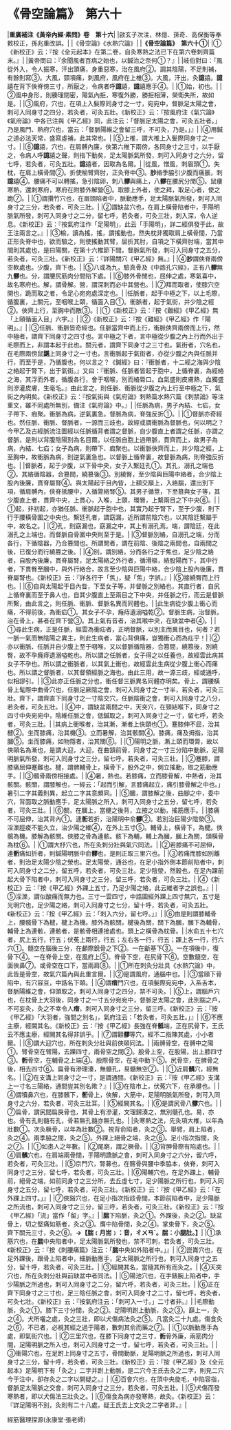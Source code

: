 # 《骨空論篇》　第六十

|**重廣補注《黃帝內經·素問》卷　第十六**|
|啟玄子次注，林億、孫奇、高保衡等奉敕校正，孫兆重改誤。|
|《骨空論》《水熱穴論》|
|**《骨空論篇》　第六十①**|
|①《新校正》云：『按《全元起本》在第二卷，自灸寒熱之法已下在第六卷刺齊篇末。』|
|黃帝問曰：『余聞風者百病之始也，以鍼治之奈何①？』|
|岐伯對曰：『風從外入，令人振寒，汗出頭痛，身重惡寒，治在風府②。調其陰陽，不足則補，有餘則寫③。大風，頸項痛，刺風府，風府在上椎③。大風，汗出，灸**譩**譆。**譩**譆在背下俠脊傍三寸，所厭之，令病者呼**譩**譆，**譩**譆應手④。|
|①始，初也。|
|②風中身形，則腠理閉密，陽氣內拒，寒復外勝，勝拒相薄，榮衛失所，故如是。|
|③風府，穴也，在項上入髮際同身寸之一寸，宛宛中，督脈足太陽之會，刺可入同身寸之四分，若灸者，可灸五壯。《新校正》云：『按風府注《氣穴論》《氣府論》中各已注與《甲乙經》同，此注云：「督脈足太陽之會，可灸五壯者。」乃是風門、熱府穴也，當云：「督脈陽維之會留三呼，不可灸，乃是。」』|
|④用鍼之道必法天常，盛寫虛補，此其常也。|
|⑤上椎，謂大椎上入髮際同身寸之一寸。|
|⑥**譩**譆，穴也，在肩髆內廉，俠第六椎下兩傍，各同身寸之三寸，以手厭之，令病人呼**譩**譆之聲，則指下動矣，足太陽脈氣所發，刺可入同身寸之六分，留七呼，若灸者，可灸五壯。**譩**譆者，因取為名爾。|
|從風，憎風，刺眉頭①。失枕，在肩上橫骨間②。折使榆臂齊肘，正灸脊中③。**䏚**絡季脇引少腹而痛脹，刺**譩**譆④。腰痛不可以轉搖，急引陰卵，刺八**髎**與痛上，八**髎**在腰尻分閒⑤。鼠瘻寒熱，還刺寒府，寒府在附膝外解營⑥。取膝上外者，使之拜，取足心者，使之跪⑦。|
|①謂攢竹穴也，在眉頭陷者中，脈動應手，足太陽脈氣所發，刺可入同身寸之三分，若灸者，可灸三壯。|
|②謂缺盆穴也，在肩上橫骨陷者中，手陽明脈氣所發，刺可入同身寸之二分，留七呼，若灸者，可灸三壯，刺入深，令人逆息。《新校正》云：『按氣府注作「足陽明」，此云「手陽明」，詳二經俱發于此，故王注兩言之。』|
|③榆，讀為搖，搖，謂搖動也，然失枕非獨取肩上橫骨間，乃當正形灸脊中也，欲而驗之，則使搖動其臂，屈折其肘，自項之下橫齊肘端，當其中間則其處也，是曰陽關，在第十六椎節下間，督脈氣所發，刺可入同身寸之五分，若灸者，可灸三壯。《新校正》云：『詳陽關穴《甲乙經》無。』|
|④**䏚**謂俠脊兩傍空軟處也。少腹，齊下也。|
|⑤八或為九，驗真骨及《中誥孔穴經》，正有八**髎**無九**髎**也。分，謂腰尻筋肉分間陷下處。|
|⑥膝外骨閒也，屈伸之處，寒氣喜中，故名寒府也。解，謂骨解。營，謂深刺而必中其營也。|
|⑦拜而取者，使膝穴空開也，跪而取之者，令足心宛宛處深定也。|
|任脈者，起于中極之下，以上毛際，循腹裏，上關元，至咽喉上頤，循面入目①。衝脈者，起于氣街，并少陰之經②。俠齊上行，至胸中而散③。|
|①《新校正》云：『按《難經》《甲乙經》無「上頤循面入目」六字。』|
|②《新校正》云：『按《難經》《甲乙經》作「陽明」。』|
|③任脈、衝脈皆奇經也。任脈當齊中而上行，衝脈俠齊兩傍而上行，然中極者，謂齊下同身寸之四寸也。言中極之下者，言中極從少腹之內上行而外出于毛際而上，非謂本起于此也。關元者，謂齊下同身寸之三寸也。氣街者，穴名也，在毛際兩傍鼠**鼷**上同身寸之一寸也，言衝脈起于氣街者，亦從少腹之內與任脈并行，而至于是，乃循腹也，何以言之？《鍼經》曰：『衝脈者，十二經之海與少陰之絡起于腎下，出于氣街。』又曰：『衝脈、任脈者皆起于胞中，上循脊裏，為經絡之海，其浮而外者，循腹各行，會于咽喉，別而絡脣口。血氣盛則皮膚熱，血獨盛則滲灌皮膚，生毫毛。』由此言之，則任脈、衝脈從少腹之內上行至中極之下，氣街之內明矣。《新校正》云：『按氣街與《氣府論》刺熱篇水熱穴篇《刺禁論》等注重文，雖不同處所無別，備注《氣府論》中。』|
|任脈為病，男子內結、七疝，女子帶下、瘕聚。衝脈為病，逆氣裏急。督脈為病，脊強反折①。|
|①督脈亦奇經也。然任脈、衝脈、督脈者，一源而三歧也，故經或謂衝脈為督脈也，何以明之？今甲乙及古經脈流注圖經以任脈循背者謂之督脈，自少腹直上者謂之任脈，亦謂之督脈，是則以背腹陰陽別為名目爾。以任脈自胞上過帶脈，貫齊而上，故男子為病，內結、七疝；女子為病，則帶下、瘕聚也。以衝脈俠齊而上，并少陰之經，上至胸中，故衝脈為病，則逆氣裏急也。以督脈上循脊裏，故督脈為病，則脊強反折也。|
|督脈者，起于少腹，以下骨中央，女子入繫廷孔①。其孔，溺孔之端也②。其絡循陰器，合篡間，繞篡後③。別繞臀，至少陰與巨陽中絡者，合少陰上股內後廉，貫脊屬腎④。與太陽起于目內眥，上額交巔上，入絡腦，還出別下項，循肩髆內，俠脊抵腰中，入循膂絡腎⑤。其男子循莖，下至篡與女子等，其少腹直上者，貫齊中央，上貫心，入喉，上頤，環脣，上繫兩目之下中央⑥。|
|①起，非初起，亦猶任脈、衝脈起于胞中也，其實乃起于腎下，至于少腹，則下行于腰橫骨圍之中央也。繫廷孔者，謂窈漏，近所謂前陰穴也，以其陰廷繫屬于中，故名之。|
|②孔，則窈漏也，窈漏之中，其上有溺孔焉。端，謂陰廷，在此溺孔之上端也，而督脈自骨圍中央則至于是。|
|③督脈別絡，自溺孔之端，分而各行，下循陰器，乃合篡間也。所謂閒者，謂在前陰、後陰之兩間也，自兩間之後，已復分而行繞篡之後。|
|④別，謂別絡，分而各行之于焦也，足少陰之絡者，自股內後廉，貫脊屬腎，足太陽絡之外行者，循滑樞，絡股陽而下，其中行者，下貫臀至膕中，與外行絡合，故言至少陰與巨陽中絡，合少陰上股內後廉，貫脊屬腎也。《新校正》云：『詳各行于「焦」，疑「焦」字誤。』|
|⑤接繞臀而上行也。|
|⑥自與太陽起于目內眥，下至女子等，并督脈之別絡也，其直行者，自尻上循脊裏而至于鼻人也，自其少腹直上至兩目之下中央，并任脈之行，而云是督脈所繫，由此言之，則任脈、衝脈、督脈名異而同體也。|
|此生病從少腹上衝心而痛，不得前後，為衝疝①。其女子不孕，癃痔遺溺嗌乾②。督脈生病，治督脈，治在骨上，甚者在齊下營③。其上氣有音者，治其喉中央，在缺盆中者④。|
|①尋此生病，正是任脈，經雲為衝疝者，正明督脈，以別主而異目也，何者？若一脈一氣而無陰陽之異主，則此生病者，當心背俱痛，豈獨衝心而為疝乎！|
|②亦以衝脈、任脈并自少腹上至于咽喉，又以督脈循陰器，合篡間，繞篡後，別繞臀，故不孕癃痔遺溺嗌乾也。所以謂之任脈者，女子得之以任養也，故經雲此病其女子不孕也。所以謂之衝脈者，以其氣上衝也，故經雲此生病從少腹上衝心而痛也。所以謂之督脈者，以其督領經脈之海也。由此三用，故一源三歧，經或通呼，似相謬引。|
|③此亦正任脈之分也，衝任督三脈異名同體亦明矣。骨上，謂腰橫骨上髦際中曲骨穴也，任脈足厥陰之會，刺可入同身寸之一寸半，若灸者，可灸三壯。齊下，謂齊直下同身寸之一寸陰交穴，任脈陰衝之會，刺可入同身寸之八分，若灸者，可灸五壯。|
|④中，謂缺盆兩間之中，天突穴，在頸結喉下，同身寸之四寸中央宛宛中，陰維任脈之會，低鍼取之，刺可入同身寸之一寸，留七呼，若灸者，可灸三壯。|
|其病上衝喉者，治其漸，漸者上俠頤也①。蹇膝伸不屈，治其楗②。坐而膝痛，治其機③。立而暑解，治其骸關④。膝痛，痛及拇指，治其膕⑤。坐而膝痛，如物隱者，治其關⑥。|
|①陽明之脈，漸上頤而環脣，故以俠頤名為漸也，是謂大迎，大迎，在曲頷前骨，同身寸之一寸三分陷中動脈，足陽明脈氣所發，刺可入同身寸之三分，留七呼，若灸者，可灸三壯。|
|②蹇膝，謂膝痛屈伸蹇難也。楗，謂髀輔骨上，橫骨下，股外之中，側立搖動，取之筋動應手。|
|③髖骨兩傍相接處。|
|④暑，熱也。若膝痛，立而膝骨解，中熱者，治其骸關。骸關，謂膝解也，一經云：「起而引解，言膝痛起立，痛引膝骨解之中也。」暑引二字其義則異，起立二字其意頗同。|
|⑤膕，謂膝解之後，曲腳之中，委中穴，背面取之脈動應手，足太陽脈之所入，刺可入同身寸之五分，留七呼，若灸者，可灸三壯。|
|⑥關，在膕上，當楗之後背，立按之以動，搖筋應手。|
|膝痛不可屈伸，治其背內①。連**䯒**若折，治陽明中俞**髎**②。若別治巨陽少陰滎③。淫濼脛痠不能久立，治少陽之維④，在外上五寸⑤。輔骨上，橫骨下，為楗。俠髖為機。膝解為骸關。俠膝之骨為連骸。骸下為輔，輔上為膕，膕上為關，頭橫骨為枕⑥。|
|①謂大杼穴也，所在灸刺分壯與氣穴同法。|
|②若膝痛不可屈伸，連**䯒**痛如折者，則鍼陽明脈中俞**髎**也，是則正取三里穴也。|
|③若痛而膝如別離者，則治足太陽少陰之滎也。足太陽滎，通谷也，在足小指外側本節前陷者中，刺可入同身寸之二分，留五呼，若灸者，可灸三壯。足少陰滎，然穀也，在足內踝前起大骨下陷者中，刺可入同身寸之三分，留三呼，若灸者，可灸三壯。|
|④《新校正》云：『按《甲乙經》外踝上五寸，乃足少陽之絡，此云維者字之誤也。』|
|⑤淫濼，謂似酸痛而無力也。三寸一雲四寸，中誥圖經外踝上四寸無穴，五寸是光明穴也，足少陽之絡，刺可入同身寸之七分，留十呼，若灸者，可灸五壯。　　《新校正》云：『按《甲乙經》云：「刺入六分，留七呼。」』|
|⑥由是則謂膝輔骨上，腰髖骨下為楗，楗上為機。膝外為骸關，楗後為關，關下為膕，膕下為輔骨，輔骨上為連骸，連骸者，是骸骨相連接處也。頭上之橫骨為枕骨。|
|水俞五十七穴者，尻上五行，行五；伏菟上兩行，行五；左右各一行，行五；踝上各一行，行六穴①。髓空在腦後三分，在顱際銳骨之下②。一在齗基下③。一在項後中，復骨下④。一在脊骨上空，在風府上⑤。脊骨下空，在尻骨下⑥。空數髓空，在面俠鼻⑦。或骨空在口下，當兩肩⑧。|
|①所在刺灸分壯具《水熱穴論》中，此皆是骨空，故氣穴篇內與此重言爾。|
|②是謂風府，通腦中也。|
|③當頤下骨陷中，有穴容豆，中誥名下頤。|
|④謂**瘖**門穴也，在項髮際宛宛中，入系舌本，督脈陽維之會，仰頭取之，刺可入同身寸之四分，禁不可灸。|
|⑤上，謂腦戶穴也，在枕骨上大羽後，同身寸之一寸五分宛宛中，督脈足太陽之會，此別腦之戶，不可妄灸，灸之不幸令人**瘖**，刺可入同身寸之三分，留三呼。《新校正》云：『按《甲乙經》「大羽者，強間之別名」，氣府注云：「若灸者，可灸五壯。」』|
|⑥不應主療，經闕其名。《新校正》云：『按《甲乙經》長強在脊**骶**端，正在尻骨下，王氏云不應主療，經闕其名得非誤乎。|
|⑦謂顴**髎**等穴，經不二指陳其處，小小者爾。|
|⑧謂大迎穴也，所在刺灸分壯與前俠頤同法。|
|兩髆骨空，在髆中之陽①。臂骨空在臂陽，去踝四寸，兩骨空之間②。股骨上空，在股陽，出上膝四寸③。**䯒**骨空，在輔骨之上端④。股際骨空，在毛中動下⑤。尻骨空，在髀骨之後，相去四寸⑥。扁骨有滲理湊，無髓孔，易髓無空⑦。|
|①近肩**髃**穴，經無名。|
|②在支溝上同身寸之一寸，是謂通間。《新校正》云：『按《甲乙經》支溝上一寸名三陽絡，通間豈其別名歟？』|
|③在陰市上，伏菟穴下，在承楗也。|
|④謂犢鼻穴也，在膝髕下，**䯒**骨上，俠解，大筋中，足陽明脈氣所發，刺可入同身寸之六分，若灸者，可灸三壯耳。|
|⑤經闕其名。|
|⑥是謂尻骨八**髎**穴也。|
|⑦扁骨，謂尻間扁戾骨也，其骨上有滲灌，文理歸湊之，無別髓孔也。易，亦也。骨有孔則髓有孔，骨若無孔髓亦無孔也。|
|灸寒熱之法，先灸項大椎，以年為壯數①。次灸橛骨，以年為壯數②。視背俞陷者，灸之③。舉臂，肩上陷者，灸之④。兩季脇之間，灸之⑤。外踝上絕骨之端，灸之⑥。足小指次指間，灸之⑦。|
|①如患人之年數。|
|②尾窮，謂之橛骨。|
|③背胂骨際有陷處也。|
|④肩**髃**穴也，在肩端兩骨間，手陽明蹻脈之會，刺可入同身寸之六分，留六呼，若灸者，可灸三壯。|
|⑤京門穴，腎募也，在髂骨與腰中季脇本，俠脊，刺可入同身寸之三分，留七呼，若灸者，可灸三壯。|
|⑥陽輔穴也，在足外踝上，輔骨前，絕骨之端，如前同身寸之三分所，去丘虛七寸，足少陽脈之所行也，刺可入同身寸之五分，留七呼，若灸者，可灸三壯。《新校正》云：『按《甲乙經》云：「在外踝上四寸。」』|
|⑦俠谿穴也，在足小指次指歧骨間，本節前陷者中，足少陽脈之所流也，刺可入同身寸之三分，留三呼，若灸者，可灸三壯。《新校正》云：『按《甲乙經》「流」當作「留」字。』|
|**腨**下陷脈，灸之①。外踝後，灸之②。缺盆骨上，切之堅痛如筋者，灸之③。膺中陷骨間，灸之④。掌束骨下，灸之⑤。齊下關元三寸，灸之⑥。**→【腨﹝月耑﹞：音，ㄔㄨㄢˋ。腨：小腿肚。】**|
|①承筋穴也，在**腨**中央陷者中，足太陽脈氣所發也，禁不可刺，若灸者，可灸三壯。《新校正》云：『按《刺腰痛篇》注云：「**腨**中央如外陷者中。」』|
|②崑崙穴也，在足外踝後，跟骨上陷者中，細脈動應手，足太陽脈之所行也，刺可入同身寸之五分，留十呼，若灸者，可灸三壯。|
|③經闕其名，當隨其所有而灸之。|
|④天突穴也，所在灸刺分壯與前缺盆中者同法。|
|⑤陽池穴也，在手錶腕上陷者中，手少陽脈之所過也，刺可入同身寸之二分，留六呼，若灸者，可灸三壯。|
|⑥正在齊下同身寸之三寸也，足三陰任脈之會，刺可入同身寸之二寸，留七呼，若灸者，可灸七壯。《新校正》云：『按氣府注云：「刺可入一寸。」二寸者非。』|
|毛際動脈，灸之①。膝下三寸分間，灸之②。足陽明跗上動脈，灸之③。巔上一，灸之④。犬所囓之處，灸之三壯，即以犬傷病法灸之⑤。凡當灸二十九處。傷食灸之⑥，不已者，必視其經之過于陽者，數刺其俞而藥之⑦。|
|①以脈動應手為處，即氣街穴也。|
|②三里穴也，在膝下同身寸之三寸，**䯒**骨外廉，兩筋肉分間，足陽明脈之所入也，刺可入同身寸之一寸，留七呼，若灸者，可灸三壯。|
|③衝陽穴也，在足跗上同身寸之五寸，骨間動脈，足陽明脈之所過也，刺可入同身寸之三分，留十呼，若灸者，可灸三壯。《新校正》云：『按《甲乙經》及《全元起本》足陽明下有「灸之」二字并跗上動脈，是二穴今王氏去灸之二字，則見二穴今于注中，卻存灸之二字以開疑之。』|
|④百會穴也，在頂中央旋毛，中陷容指，督脈足太陽脈之交會，刺可入同身寸之三分，若灸者，可灸五壯。|
|⑤犬傷而發寒熱者，即以犬傷法三壯灸之。|
|⑥傷食為病亦發寒熱，故灸。《新校正》云：『詳足陽明不別，灸則有二十八處，疑王氏去上文灸之二字者非。』|


經筋醫理探源(永康堂‧張老師)


